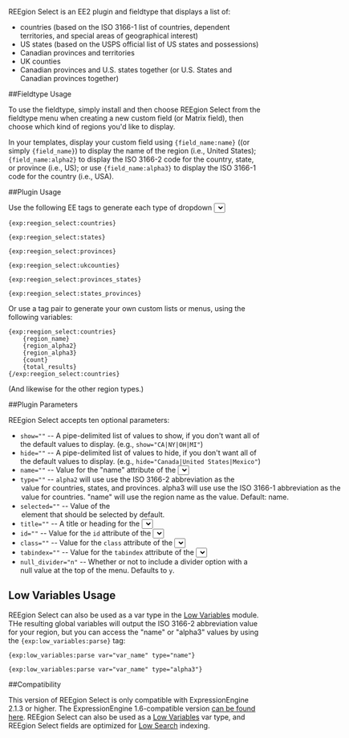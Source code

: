 REEgion Select is an EE2 plugin and fieldtype that displays a list of:

- countries (based on the ISO 3166-1 list of countries, dependent territories, and special areas of geographical interest)
- US states (based on the USPS official list of US states and possessions)
- Canadian provinces and territories
- UK counties
- Canadian provinces and U.S. states together (or U.S. States and Canadian provinces together)

##Fieldtype Usage

To use the fieldtype, simply install and then choose REEgion Select from the fieldtype menu when creating a new custom field (or Matrix field), then choose which kind of regions you'd like to display.

In your templates, display your custom field using `{field_name:name}` ((or simply `{field_name}`) to display the name of the region (i.e., United States); `{field_name:alpha2}` to display the ISO 3166-2 code for the country, state, or province (i.e., US); or use `{field_name:alpha3}` to display the ISO 3166-1 code for the country (i.e., USA).

##Plugin Usage

Use the following EE tags to generate each type of dropdown <select> menu in your templates:

`{exp:reegion_select:countries}`

`{exp:reegion_select:states}`

`{exp:reegion_select:provinces}`

`{exp:reegion_select:ukcounties}`

`{exp:reegion_select:provinces_states}`

`{exp:reegion_select:states_provinces}`

Or use a tag pair to generate your own custom lists or menus, using the following variables:

	{exp:reegion_select:countries}
		{region_name}
		{region_alpha2}
		{region_alpha3}
		{count}
		{total_results}
	{/exp:reegion_select:countries}

(And likewise for the other region types.)

##Plugin Parameters

REEgion Select accepts ten optional parameters:

- `show=""` -- A pipe-delimited list of values to show, if you don't want all of the default values to display. (e.g., `show="CA|NY|OH|MI"`)
- `hide=""` -- A pipe-delimited list of values to hide, if you don't want all of the default values to display. (e.g., `hide="Canada|United States|Mexico"`)
- `name=""` -- Value for the "name" attribute of the <select> menu. Defaults: "country", "state", "province", "county", "province_state".
- `type=""` -- `alpha2` will use use the ISO 3166-2 abbreviation as the <option> value for countries, states, and provinces. `alpha3` will use use the ISO 3166-1 abbreviation as the <option> value for countries. "name" will use the region name as the value. Default: `name`.
- `selected=""` -- Value of the <option> element that should be selected by default.
- `title=""` -- A title or heading for the <select> menu. Defaults to "Select a (Country/State/Province/etc)".
- `id=""` -- Value for the `id` attribute of the <select> menu.
- `class=""` -- Value for the `class` attribute of the <select> menu. Defaults to `reegion_select`.
- `tabindex=""` -- Value for the `tabindex` attribute of the <select> menu.
- `null_divider="n"` -- Whether or not to include a divider option with a null value at the top of the menu. Defaults to `y`.

## Low Variables Usage

REEgion Select can also be used as a var type in the [Low Variables](http://devot-ee.com/add-ons/low-variables/) module. THe resulting global variables will output the ISO 3166-2 abbreviation value for your region, but you can access the "name" or "alpha3" values by using the `{exp:low_variables:parse}` tag:

`{exp:low_variables:parse var="var_name" type="name"}`

`{exp:low_variables:parse var="var_name" type="alpha3"}`
   
##Compatibility

This version of REEgion Select is only compatible with ExpressionEngine 2.1.3 or higher. The ExpressionEngine 1.6-compatible version [can be found here](http://github.com/amphibian/pi.reegion_select.ee_addon). REEgion Select can also be used as a [Low Variables](http://devot-ee.com/add-ons/low-variables/) var type, and REEgion Select fields are optimized for [Low Search](http://devot-ee.com/add-ons/low-search/) indexing.